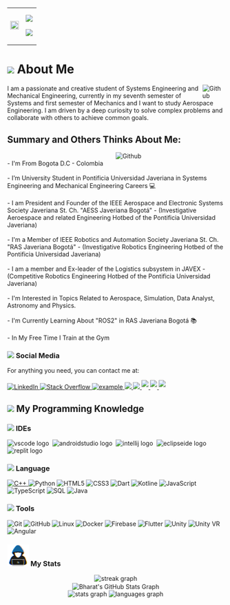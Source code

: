 <table width="100%">
  <tr>
    <td width="50%" align="center">
      <img src="https://images-assets.nasa.gov/image/NHQ202211160100/NHQ202211160100~large.jpg?w=1919&h=1277&fit=clip&crop=faces%2Cfocalpoint" width="100%" height="100%" style="object-fit: cover;">
    </td>
    <td width="50%" align="center">
     <p align="center">
     <picture> <a> <img src="https://readme-typing-svg.herokuapp.com?&font=Minecraft&color=00AA00&size=30&lines=Hey;Welcom+To+My+Profile" /></a> </picture>
     <p align="center">
     <picture> <a><img src="https://readme-typing-svg.herokuapp.com?&font=Minecraft&color=FF7F3E&size=30&lines=My+Name+is+Santiago;I'm+Engineering+student;" /></a> </picture>
  </tr>
</table>  
  
 # <picture align="center"> <img src = "https://media3.giphy.com/media/v1.Y2lkPTc5MGI3NjExNzI2dXYwbHFhNW5idGhmMXFxbHNjdDF6aXI1NDFpN3Zrb2xmOGl4ZiZlcD12MV9pbnRlcm5hbF9naWZfYnlfaWQmY3Q9Zw/VTtANKl0beDFQRLDTh/giphy.webp?raw=true" width = 60px>  </picture> About Me
 
<picture> <img width="10%" align="right" alt="Github" src="https://media.giphy.com/media/TEnXkcsHrP4YedChhA/giphy.gif"/> </picture>

I am a passionate and creative student of Systems Engineering and Mechanical Engineering, currently in my seventh semester of Systems and first semester of Mechanics and I want to study Aerospace Engineering. I am driven by a deep curiosity to solve complex problems and collaborate with others to achieve common goals.

## Summary and Others Thinks About Me:

<picture> <img width="50%" align="right" alt="Github" src="https://c.tenor.com/lZE8tZGKLQ4AAAAi/saturn-v-space.gif" /> </picture>

<div align="left">
    <br>- I'm From Bogota D.C - Colombia</br>
    <br>- I’m University Student in Pontificia Universidad Javeriana in Systems Engineering and Mechanical Engineering Careers 💻</br>
    <br>- I am President and Founder of the IEEE Aerospace and Electronic Systems Society Javeriana St. Ch. "AESS Javeriana Bogotá" - (Investigative Aeroespace and related Engineering Hotbed of the Pontificia Universidad Javeriana)</br>
    <br>- I'm a Member of IEEE Robotics and Automation Society Javeriana St. Ch. "RAS Javeriana Bogotá" - (Investigative Robotics Engineering Hotbed of the Pontificia Universidad Javeriana) </br>
    <br>- I am a member and Ex-leader of the Logistics subsystem in JAVEX - (Competitive Robotics Engineering Hotbed of the Pontificia Universidad Javeriana)</br>
    <br>- I'm Interested in Topics Related to Aerospace, Simulation, Data Analyst, Astronomy and Physics.</br>
    <br>- I'm Currently Learning About "ROS2" in RAS Javeriana Bogotá 📚 </br>
    <br>- In My Free Time I Train at the Gym</br>
</div>

### <picture> <img src = "https://raw.githubusercontent.com/ShahriarShafin/ShahriarShafin/main/Assets/handshake.gif?raw=true" width = 80px>  </picture> Social Media
For anything you need, you can contact me at:

<a href="https://www.linkedin.com/in/santiago-castro-zuluaga-9959bb252/">
    <img alt="LinkedIn" src="https://img.shields.io/badge/LinkedIn-0077B5?style=for-the-badge&logo=linkedin&logoColor=white">
  </a>   
   <a href="https://stackoverflow.com/users/25487587/santiago-castro-zuluaga">
    <img alt="Stack Overflow" src="https://img.shields.io/badge/Stack_Overflow-FE7A16?style=for-the-badge&logo=stack-overflow&logoColor=white">
  </a> 
  <a href="mailto:castrozsantiago@javeriana.edu.co?subject=Feedback%20From%20Github&body=Hello,">
    <img src="https://img.shields.io/badge/Outlook-0078D4.svg?style=for-the-badge&logo=microsoftoutlook&logoColor=white" alt="example"/>
  </a>
  <a href="mailto:castrosantiago476@gmail.com">
    <img src="https://img.shields.io/badge/-Gmail-D14836?style=for-the-badge&logo=Gmail&logoColor=white&labelColor=000000 style= margin-bottom: 5px;"/>
  </a>
  <a href="https://x.com/santag1721">
    <img src="https://img.shields.io/badge/-X\Twitter-000000?style=for-the-badge&logo=x&logoColor=white&labelColor=000000&Color=ffffff& style= margin-bottom: 5px;"/>
  </a>
  <a href="https://www.instagram.com/santag207/">
    <img src="https://img.shields.io/badge/instagram-C13584?color=C13584&style=for-the-badge&logo=instagram&logoColor=white" style="margin-bottom: 5px;"/>
  </a>
  <a href="https://discordapp.com/users/9533">
    <img src="https://img.shields.io/badge/discord-7289d9?color=7289d9&style=for-the-badge&logo=discord&logoColor=white" style="margin-bottom: 5px;"/>
  </a>
  <a href="https://www.paypal.com/invoice/p/#B2GB5WB662VATB3W">
    <img src="https://img.shields.io/badge/Paypal-00457C?color=00457C&style=for-the-badge&logo=Paypal&logoColor=white" style="margin-bottom: 5px;"/>
  </a>

## <picture> <img src = "https://media0.giphy.com/media/v1.Y2lkPTc5MGI3NjExNjVhc2xwbnN5ank1Mzd4dGJ4c205YWNmeTFrNGNteXZvenM2cnU0ZSZlcD12MV9pbnRlcm5hbF9naWZfYnlfaWQmY3Q9Zw/8Z2ZT4Y4itmbINNgGt/giphy.gif?raw=true" width = 60px> </picture> My Programming Knowledge 

### <picture> <img src = "https://github.com/7oSkaaa/7oSkaaa/blob/main/Images/IDEs.gif?raw=true" width = 40px> </picture> IDEs

<div align="left" style="user-select: none;">
  <picture> <img src="https://cdn.jsdelivr.net/gh/devicons/devicon/icons/vscode/vscode-original.svg" height="40" alt="vscode logo" style="pointer-events: none;" /> </picture>
  <picture> <img width="12" style="pointer-events: none;" /> </picture>
  <picture> <img src="https://cdn.jsdelivr.net/gh/devicons/devicon/icons/androidstudio/androidstudio-original.svg" height="40" alt="androidstudio logo" style="pointer-events: none;" /> </picture>
  <picture> <img width="12" style="pointer-events: none;" /> </picture>
  <picture> <img src="https://cdn.jsdelivr.net/gh/devicons/devicon/icons/intellij/intellij-original.svg" height="40" alt="intellij logo" style="pointer-events: none;" /> </picture>
  <picture> <img width="12" style="pointer-events: none;" /> </picture>
  <picture>  <img src="https://skillicons.dev/icons?i=eclipse" height="40" alt="eclipseide logo" style="pointer-events: none;" /> </picture>
  <picture> <img width="12" style="pointer-events: none;" /> </picture>
  <picture>  <img src="https://cdn.simpleicons.org/replit/F26207" height="40" alt="replit logo" style="pointer-events: none;" /> </picture>
</div>

### <picture> <img src = "https://media2.giphy.com/media/QssGEmpkyEOhBCb7e1/giphy.gif?raw=true" width = 30px>  </picture> Language

<picture> <a href="https://www.w3schools.com/cpp/" target="_blank"> 
    <img alt="C++" src="https://img.shields.io/badge/C++-%2300599C.svg?logo=c%2B%2B&logoColor=white">
  </a> </picture>
<picture> ![Python](https://img.shields.io/badge/-Python-000000?style=flat&logo=python) </picture>
<picture> ![HTML5](https://img.shields.io/badge/-HTML5-%23E44D27?style=flat-square&logo=html5&logoColor=ffffff) </picture>
<picture> ![CSS3](https://img.shields.io/badge/-CSS3-%231572B6?style=flat-square&logo=css3) </picture>
<picture> ![Dart](https://img.shields.io/badge/-Dart-000000?style=flat&logo=Dart&logoColor=ffffff&labelColor=%23007acc&color=%23007acc) </picture>
<picture> ![Kotline](https://img.shields.io/badge/-Kotline-000000?style=flat&logo=Kotline) </picture>
<picture> ![JavaScript](https://img.shields.io/badge/-JavaScript-%23F7DF1C?style=flat-square&logo=javascript&logoColor=000000&labelColor=%23FFCE5A&color=%23FFCE5A) </picture>
<picture> ![TypeScript](https://img.shields.io/badge/-TypeScript-000000?style=flat&logo=typescript&logoColor=007ACC) </picture>
<picture> ![SQL](https://img.shields.io/badge/-SQL-000000?style=flat&logo=MySQL&logoColor=ffffff&logoColor=23007acc) </picture>
<picture> ![Java](http://img.shields.io/badge/-Java-5B4638?style=flat-square&logo=java&logoColor=ffffff) </picture>

### <picture> <img src = "https://i.pinimg.com/originals/57/18/5d/57185d2176d7cbaebdb74c00ce1b9ebf.gif?raw=true" width = 60px>  </picture> Tools

<picture> ![Git](https://img.shields.io/badge/-Git-%23F05032?style=flat-square&logo=git&logoColor=%23ffffff) </picture>
<picture> ![GitHub](https://img.shields.io/badge/-GitHub-181717?style=flat-square&logo=github) </picture>
<picture> ![Linux](https://img.shields.io/badge/Linux-FCC624?style=flat&logo=linux&logoColor=black&style=for-the-badge) </picture>
<picture> ![Docker](https://img.shields.io/badge/-Docker-000?&logo=Docker) </picture>
<picture> ![Firebase](https://img.shields.io/badge/-Firebase-FFCA28?style=flat-square&logo=firebase&logoColor=000000) </picture>
<picture> ![Flutter](https://img.shields.io/badge/-Flutter-000?&logo=Flutter) </picture>
<picture> ![Unity](https://img.shields.io/badge/Unity-100000?logo=unity&logoColor=white&style=flat-square) </picture>
<picture> ![Unity VR](https://img.shields.io/badge/Unity%20VR-100000?logo=unity&logoColor=white&style=flat-square) </picture>
<picture> ![Angular](https://img.shields.io/badge/-Angular-000000?style=flat&logo=Angular&logoColor=000000&labelColor=ff0000&color=ff0000&logoColor=000000) </picture>

### <picture> <img src = "https://github.com/0xAbdulKhalid/0xAbdulKhalid/raw/main/assets/mdImages/about_me.gif?raw=true" width = 50px>  </picture> My Stats
<div align="center">
  <picture> <img src="https://streak-stats.demolab.com?user=santag207&locale=en&mode=daily&theme=dark&hide_border=false&border_radius=5&order=3" height="220" alt="streak graph"/> </picture>
</div>

<div align="center">
<a>
  <picture> <img align="center" src="https://github-profile-summary-cards.vercel.app/api/cards/profile-details?username=Santag207&theme=gruvbox&hide_border=true)](https://github.com/Santag207" alt="Bharat's GitHub Stats Graph"/> </picture>
</a>
</div>

<div align="center">
  <picture> <img src="https://github-readme-stats.vercel.app/api?username=santag207&hide_title=false&hide_rank=false&show_icons=true&include_all_commits=true&count_private=true&disable_animations=false&theme=gruvbox&locale=en&hide_border=false" height="150" alt="stats graph"/> </picture>
  <picture> <img src="https://github-readme-stats.vercel.app/api/top-langs?username=santag207&locale=en&hide_title=false&layout=compact&card_width=320&langs_count=5&theme=gruvbox&hide_border=false" height="150" alt="languages graph"/> </picture>
</div>
